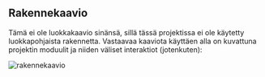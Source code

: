 
## Rakennekaavio

Tämä ei ole luokkakaavio sinänsä, sillä tässä projektissa ei ole käytetty luokkapohjaista rakennetta. Vastaavaa kaaviota käyttäen alla on kuvattuna projektin moduulit ja niiden väliset interaktiot (jotenkuten):

![rakennekaavio](./kuvat/rakennekaavio.jpg)
